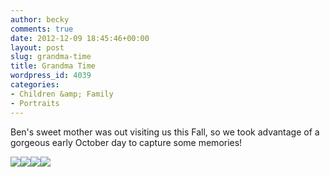 ```yaml
---
author: becky
comments: true
date: 2012-12-09 18:45:46+00:00
layout: post
slug: grandma-time
title: Grandma Time
wordpress_id: 4039
categories:
- Children &amp; Family
- Portraits
---
```


Ben's sweet mother was out visiting us this Fall, so we took advantage of a gorgeous early October day to capture some memories!

[![](http://www.beckyjenson.com/wp-content/uploads/2012/12/blog-October12-0002.jpg)](http://www.beckyjenson.com/wp-content/uploads/2012/12/blog-October12-0002.jpg)[![](http://www.beckyjenson.com/wp-content/uploads/2012/12/blog-October12-0003.jpg)](http://www.beckyjenson.com/wp-content/uploads/2012/12/blog-October12-0003.jpg)[![](http://www.beckyjenson.com/wp-content/uploads/2012/12/blog-October12-0004.jpg)](http://www.beckyjenson.com/wp-content/uploads/2012/12/blog-October12-0004.jpg)[![](http://www.beckyjenson.com/wp-content/uploads/2012/12/blog-October12-0001.jpg)](http://www.beckyjenson.com/wp-content/uploads/2012/12/blog-October12-0001.jpg)
